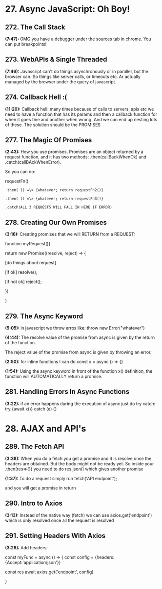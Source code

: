 # 27. Async JavaScript: Oh Boy!

## 272. The Call Stack
**(7:47):** OMG you have a debugger under the sources tab in chrome. You can put breakpoints!


## 273. WebAPIs & Single Threaded
**(7:46):** Javascript can't do things asynchronously or in parallel, but the browser can. So things like server calls, or timeouts etc. Ar actually managed by the browser under the query of javascript.


## 274. Callback Hell :(
**(11:20):** Callback hell: many times because of calls to servers, apis etc we need to have a function that has its params and then a callback function for when it goes fine and another when wrong. And we can end up nesting lots of these. The solution should be the PROMISES


## 277. The Magic Of Promises
**(2:43):** How you use promises. Promises are an object returned by a request function, and it has two methods: .then(callBackWhenOk) and .catch(callBAckWhenError).

So you can do:

requestFn()

    .then( () =\> {whatever; return requestFn2()}

    .then( () =\> {whatever; return requestFn3()}

    .catch(ALL 3 REQUESTS WILL FALL IN HERE IF ERROR)


## 278. Creating Our Own Promises
**(3:16):** Creating promises that we will RETURN from a REQUEST:

function myRequest(){

return new Promise((resolve, reject) =\> {

[do things about request]

[if ok] resolve();

[if not ok] reject();

})

}


## 279. The Async Keyword
**(5:05):** in javascript we throw erros like: throw new Error("whatever")

**(4:44):** The resolve value of the promise from async is given by the return of the function.

The reject value of the promise from async is given by throwing an error.

**(2:50):** for inline functions I can do const x = async () =\> {}

**(1:54):** Using the async keyword in front of the function x() definition, the function will AUTOMATICALLY return a promise.


## 281. Handling Errors In Async Functions
**(3:22):** if an error happens during the execution of async just do try catch: try {await x()} catch (e) {}



# 28. AJAX and API's

## 289. The Fetch API
**(3:38):** When you do a fetch you get a promise and it is resolve once the headers are obtained. But the body might not be ready yet. So inside your .then(res=\>{}) you need to do res.json() which gives another promise

**(1:37):** To do a request simply run fetch('API endpoint');

and you will get a promise in return


## 290. Intro to Axios
**(3:13):** Instead of the native way (fetch) we can use axios.get('endpoint') which is only resolved once all the request is resolved


## 291. Setting Headers With Axios
**(3:28):** Add headers:

const myFunc = async () =\> { const config = {headers:{Accept:'application/json'}}

const res await axios.get('endpoint',  config)

}
